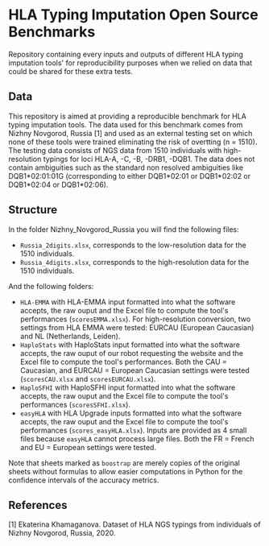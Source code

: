 # HLA Typing Imputation Open Source Benchmarks
Repository containing every inputs and outputs of different HLA typing imputation tools' for 
reproducibility purposes when we relied on data that could be shared for these extra tests.

## Data
This repository is aimed at providing a reproducible benchmark for HLA typing imputation tools. The data
used for this benchmark comes from Nizhny Novgorod, Russia [1] and used as an external testing set on which
none of these tools were trained eliminating the risk of overtting (n = 1510). The testing data consists of NGS
data from 1510 individuals with high-resolution typings for loci HLA-A, -C, -B, -DRB1, -DQB1. The data does not contain
ambiguities such as the standard non resolved ambiguities like DQB1\*02:01:01G (corresponding to either DQB1\*02:01 or 
DQB1\*02:02 or DQB1\*02:04 or DQB1\*02:06). 

## Structure
In the folder Nizhny_Novgorod_Russia you will find the following files:

- `Russia_2digits.xlsx`, corresponds to the low-resolution data for the 1510 individuals.
- `Russia_4digits.xlsx`, corresponds to the high-resolution data for the 1510 individuals.


And the following folders:

- `HLA-EMMA` with HLA-EMMA input formatted into what the software accepts, the raw ouput and the Excel file to
compute the tool's performances (`scoresEMMA.xlsx`). For high-resolution conversion, two settings from HLA EMMA were 
tested: EURCAU (European Caucasian) and NL (Netherlands, Leiden).
- `HaploStats` with HaploStats input formatted into what the software accepts, the raw ouput of our robot requesting
the website and the Excel file to compute the tool's performances. Both the CAU = Caucasian, and EURCAU = European 
Caucasian settings were tested (`scoresCAU.xlsx` and `scoresEURCAU.xlsx`).
- `HaploSFHI` with HaploSFHI input formatted into what the software accepts, the raw ouput and the Excel file to
compute the tool's performances (`scoresSFHI.xlsx`).
- `easyHLA` with HLA Upgrade inputs formatted into what the software accepts, the raw ouput and the Excel file to
compute the tool's performances (`scores_easyHLA.xlsx`). Inputs are provided as 4 small files because `easyHLA` cannot
process large files. Both the FR = French and EU = European settings were tested.

Note that sheets marked as `boostrap` are merely copies of the original sheets without formulas to allow easier 
computations in Python for the confidence intervals of the accuracy metrics.

## References
[1] Ekaterina Khamaganova. Dataset of HLA NGS typings from individuals of Nizhny Novgorod, Russia, 2020.
